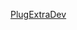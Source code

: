<a href="javascript:(function(){var a=document.createElement('script');a.setAttribute('id','plugextra-js');document.body.appendChild(a);a.setAttribute('src','https://raw.github.com/MrKoronas/PlugExtra/dev/plugextra.js');}());">PlugExtraDev</a>
